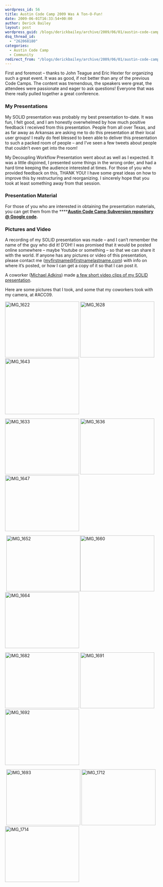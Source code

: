 ```yaml
---
wordpress_id: 56
title: Austin Code Camp 2009 Was A Ton-O-Fun!
date: 2009-06-01T16:33:54+00:00
author: Derick Bailey
layout: post
wordpress_guid: /blogs/derickbailey/archive/2009/06/01/austin-code-camp-2009-was-a-ton-o-fun.aspx
dsq_thread_id:
  - "262068180"
categories:
  - Austin Code Camp
  - Community
redirect_from: "/blogs/derickbailey/archive/2009/06/01/austin-code-camp-2009-was-a-ton-o-fun.aspx/"
---
```

First and foremost &#8211; thanks to John Teague and Eric Hexter for organizing such a great event. It was as good, if not better than any of the previous Code Camps. The content was tremendous, the speakers were great, the attendees were passionate and eager to ask questions! Everyone that was there really pulled together a great conference.

### My Presentations

My SOLID presentation was probably my best presentation to-date. It was fun, I felt good, and I am honestly overwhelmed by how much positive feedback I received from this presentation. People from all over Texas, and as far away as Arkansas are asking me to do this presentation at their local user groups! I really do feel blessed to been able to deliver this presentation to such a packed room of people – and I’ve seen a few tweets about people that couldn’t even get into the room! 

My Decoupling Workflow Presentation went about as well as I expected. It was a little disjoined, I presented some things in the wrong order, and had a hard time keeping the audience interested at times. For those of you who provided feedback on this, THANK YOU! I have some great ideas on how to improve this by restructuring and reorganizing. I sincerely hope that you took at least something away from that session.

### Presentation Material 

For those of you who are interested in obtaining the presentation materials, you can get them from the ****[**Austin Code Camp Subversion repository @ Google code**](http://code.google.com/p/austincodecamp09/)**.**</p> 

### Pictures and Video

A recording of my SOLID presentation was made – and I can’t remember the name of the guy who did it! D’OH! I was promised that it would be posted online somewhere – maybe Youtube or something – so that we can share it with the world. If anyone has any pictures or video of this presentation, please contact me (myfirstname@firstnamelastname.com) with info on where it’s posted, or how I can get a copy of it so that I can post it.

A coworker ([Michael Adkins](http://michaeladkins.blogspot.com/)) made [a few short video clips of my SOLID presentation](http://qik.com/michaeladkins).

Here are some pictures that I took, and some that my coworkers took with my camera, at #ACC09.

[<img style="border-right: 0px;border-top: 0px;border-left: 0px;border-bottom: 0px" height="184" alt="IMG_1622" src="https://lostechies.com/content/derickbailey/uploads/2011/03/IMG_1622_thumb_0F6C972A.jpg" width="244" border="0" />](https://lostechies.com/content/derickbailey/uploads/2011/03/IMG_1622_423C9D9E.jpg) [<img style="border-right: 0px;border-top: 0px;border-left: 0px;border-bottom: 0px" height="184" alt="IMG_1628" src="https://lostechies.com/content/derickbailey/uploads/2011/03/IMG_1628_thumb_0055B850.jpg" width="244" border="0" />](https://lostechies.com/content/derickbailey/uploads/2011/03/IMG_1628_6EE55777.jpg) [<img style="border-right: 0px;border-top: 0px;border-left: 0px;border-bottom: 0px" height="184" alt="IMG_1643" src="https://lostechies.com/content/derickbailey/uploads/2011/03/IMG_1643_thumb_1402A1E4.jpg" width="244" border="0" />](https://lostechies.com/content/derickbailey/uploads/2011/03/IMG_1643_5BC42ACB.jpg) 

[<img style="border-right: 0px;border-top: 0px;border-left: 0px;border-bottom: 0px" height="184" alt="IMG_1633" src="https://lostechies.com/content/derickbailey/uploads/2011/03/IMG_1633_thumb_4BD4E607.jpg" width="244" border="0" />](https://lostechies.com/content/derickbailey/uploads/2011/03/IMG_1633_5A7F91EC.jpg) [<img style="border-right: 0px;border-top: 0px;border-left: 0px;border-bottom: 0px" height="184" alt="IMG_1636" src="https://lostechies.com/content/derickbailey/uploads/2011/03/IMG_1636_thumb_6AAB59E5.jpg" width="244" border="0" />](https://lostechies.com/content/derickbailey/uploads/2011/03/IMG_1636_2B4DA655.jpg)&#160; [<img style="border-right: 0px;border-top: 0px;border-left: 0px;border-bottom: 0px" height="184" alt="IMG_1647" src="https://lostechies.com/content/derickbailey/uploads/2011/03/IMG_1647_thumb_7085FD7E.jpg" width="244" border="0" />](https://lostechies.com/content/derickbailey/uploads/2011/03/IMG_1647_033AF736.jpg)

&#160;[<img style="border-right: 0px;border-top: 0px;border-left: 0px;border-bottom: 0px" height="184" alt="IMG_1652" src="https://lostechies.com/content/derickbailey/uploads/2011/03/IMG_1652_thumb_1A85FBA7.jpg" width="244" border="0" />](https://lostechies.com/content/derickbailey/uploads/2011/03/IMG_1652_09159ACF.jpg)[<img style="border-right: 0px;border-top: 0px;border-left: 0px;border-bottom: 0px" height="184" alt="IMG_1660" src="https://lostechies.com/content/derickbailey/uploads/2011/03/IMG_1660_thumb_0764CEFB.jpg" width="244" border="0" />](https://lostechies.com/content/derickbailey/uploads/2011/03/IMG_1660_48071B6A.jpg) [<img style="border-right: 0px;border-top: 0px;border-left: 0px;border-bottom: 0px" height="184" alt="IMG_1664" src="https://lostechies.com/content/derickbailey/uploads/2011/03/IMG_1664_thumb_5F521FDB.jpg" width="244" border="0" />](https://lostechies.com/content/derickbailey/uploads/2011/03/IMG_1664_34E5EEBE.jpg) 

[<img style="border-right: 0px;border-top: 0px;border-left: 0px;border-bottom: 0px" height="184" alt="IMG_1682" src="https://lostechies.com/content/derickbailey/uploads/2011/03/IMG_1682_thumb_4511B6B7.jpg" width="244" border="0" />](https://lostechies.com/content/derickbailey/uploads/2011/03/IMG_1682_77E1BD2B.jpg) [<img style="border-right: 0px;border-top: 0px;border-left: 0px;border-bottom: 0px" height="184" alt="IMG_1691" src="https://lostechies.com/content/derickbailey/uploads/2011/03/IMG_1691_thumb_0AB640D6.jpg" width="244" border="0" />](https://lostechies.com/content/derickbailey/uploads/2011/03/IMG_1691_5277C9BD.jpg) [<img style="border-right: 0px;border-top: 0px;border-left: 0px;border-bottom: 0px" height="184" alt="IMG_1692" src="https://lostechies.com/content/derickbailey/uploads/2011/03/IMG_1692_thumb_69569B39.jpg" width="244" border="0" />](https://lostechies.com/content/derickbailey/uploads/2011/03/IMG_1692_6A2F0123.jpg)

&#160;[<img style="border-right: 0px;border-top: 0px;border-left: 0px;border-bottom: 0px" height="184" alt="IMG_1693" src="https://lostechies.com/content/derickbailey/uploads/2011/03/IMG_1693_thumb_2EFB2558.jpg" width="244" border="0" />](https://lostechies.com/content/derickbailey/uploads/2011/03/IMG_1693_48CF5B87.jpg) [<img style="border-right: 0px;border-top: 0px;border-left: 0px;border-bottom: 0px" height="184" alt="IMG_1712" src="https://lostechies.com/content/derickbailey/uploads/2011/03/IMG_1712_thumb_31C0DA4B.jpg" width="244" border="0" />](https://lostechies.com/content/derickbailey/uploads/2011/03/IMG_1712_79826332.jpg) [<img style="border-right: 0px;border-top: 0px;border-left: 0px;border-bottom: 0px" height="184" alt="IMG_1714" src="https://lostechies.com/content/derickbailey/uploads/2011/03/IMG_1714_thumb_2552B722.jpg" width="244" border="0" />](https://lostechies.com/content/derickbailey/uploads/2011/03/IMG_1714_3F26ED51.jpg)